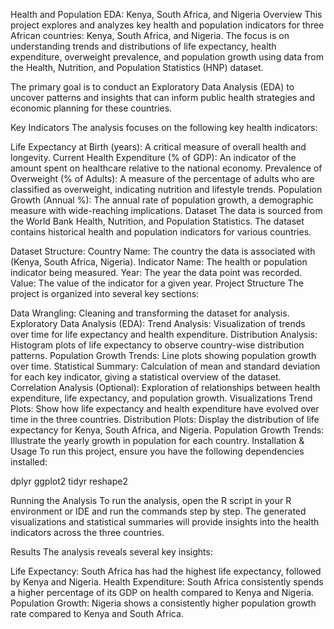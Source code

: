 Health and Population EDA: Kenya, South Africa, and Nigeria
Overview
This project explores and analyzes key health and population indicators for three African countries: Kenya, South Africa, and Nigeria. The focus is on understanding trends and distributions of life expectancy, health expenditure, overweight prevalence, and population growth using data from the Health, Nutrition, and Population Statistics (HNP) dataset.

The primary goal is to conduct an Exploratory Data Analysis (EDA) to uncover patterns and insights that can inform public health strategies and economic planning for these countries.

Key Indicators
The analysis focuses on the following key health indicators:

Life Expectancy at Birth (years): A critical measure of overall health and longevity.
Current Health Expenditure (% of GDP): An indicator of the amount spent on healthcare relative to the national economy.
Prevalence of Overweight (% of Adults): A measure of the percentage of adults who are classified as overweight, indicating nutrition and lifestyle trends.
Population Growth (Annual %): The annual rate of population growth, a demographic measure with wide-reaching implications.
Dataset
The data is sourced from the World Bank Health, Nutrition, and Population Statistics. The dataset contains historical health and population indicators for various countries.

Dataset Structure:
Country Name: The country the data is associated with (Kenya, South Africa, Nigeria).
Indicator Name: The health or population indicator being measured.
Year: The year the data point was recorded.
Value: The value of the indicator for a given year.
Project Structure
The project is organized into several key sections:

Data Wrangling: Cleaning and transforming the dataset for analysis.
Exploratory Data Analysis (EDA):
Trend Analysis: Visualization of trends over time for life expectancy and health expenditure.
Distribution Analysis: Histogram plots of life expectancy to observe country-wise distribution patterns.
Population Growth Trends: Line plots showing population growth over time.
Statistical Summary: Calculation of mean and standard deviation for each key indicator, giving a statistical overview of the dataset.
Correlation Analysis (Optional): Exploration of relationships between health expenditure, life expectancy, and population growth.
Visualizations
Trend Plots: Show how life expectancy and health expenditure have evolved over time in the three countries.
Distribution Plots: Display the distribution of life expectancy for Kenya, South Africa, and Nigeria.
Population Growth Trends: Illustrate the yearly growth in population for each country.
Installation & Usage
To run this project, ensure you have the following dependencies installed:

dplyr
ggplot2
tidyr
reshape2

Running the Analysis
To run the analysis, open the R script in your R environment or IDE and run the commands step by step. The generated visualizations and statistical summaries will provide insights into the health indicators across the three countries.

Results
The analysis reveals several key insights:

Life Expectancy: South Africa has had the highest life expectancy, followed by Kenya and Nigeria.
Health Expenditure: South Africa consistently spends a higher percentage of its GDP on health compared to Kenya and Nigeria.
Population Growth: Nigeria shows a consistently higher population growth rate compared to Kenya and South Africa.

